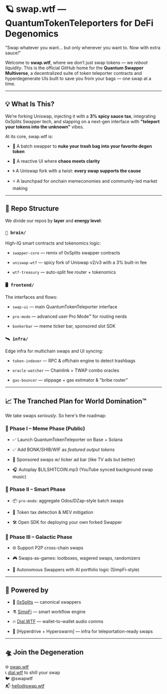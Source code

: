 # **🪐 swap.wtf — QuantumTokenTeleporters for DeFi Degenomics**

"Swap whatever you want... but only whenever you want to. Now with extra sauce!"

Welcome to **swap.wtf**, where we don’t just swap tokens — we *reboot liquidity*. This is the official GitHub home for the **Quantum Swapper Multiverse**, a decentralized suite of token teleporter contracts and hyperdegenerate UIs built to save you from your bags — one swap at a time.

---

## **💡 What Is This?**

We’re forking Uniswap, injecting it with a **3% spicy sauce tax**, integrating 0xSplits Swapper tech, and slapping on a next-gen interface with **"teleport your tokens into the unknown"** vibes.

At its core, swap.wtf is:

* 🔁 A batch swapper to **nuke your trash bag into your favorite degen token**

* 🧠 A reactive UI where **chaos meets clarity**

* 🌀 A Uniswap fork with a twist: **every swap supports the cause**

* ⚡️ A launchpad for onchain memeconomies and community-led market making

---

## **🧱 Repo Structure**

We divide our repos by **layer** and **energy level**:

### **`🧠 brain/`**

High-IQ smart contracts and tokenomics logic:

* `swapper-core` — remix of 0xSplits swapper contracts

* `uniswap-wtf` — spicy fork of Uniswap v2/v3 with a 3% built-in fee

* `wtf-treasury` — auto-split fee router \+ tokenomics

### **`🖥 frontend/`**

The interfaces and flows:

* `swap-ui` — main QuantumTokenTeleporter interface

* `pro-mode` — advanced user Pro Mode™ for routing nerds

* `bonkerbar` — meme ticker bar, sponsored slot SDK

### **`🛰 infra/`**

Edge infra for multichain swaps and UI syncing:

* `token-indexer` — RPC & offchain engine to detect trashbags

* `oracle-watcher` — Chainlink \+ TWAP combo oracles

* `gas-bouncer` — slippage \+ gas estimator & "bribe router"

---

## **📈 The Tranched Plan for World Domination™️**

We take swaps *seriously*. So here's the roadmap:

### **🥇 Phase I – Meme Phase (Public)**

* ✅ Launch QuantumTokenTeleporter on Base \+ Solana

* ✅ Add BONK/SHIB/WIF as *featured output tokens*

* 🧪 Sponsored swaps w/ ticker ad bar (like TV ads but better)

* 🎧 Autoplay $LILSHITCOIN.mp3 (YouTube synced background swap music)

### **🧠 Phase II – Smart Phase**

* 📦 `pro-mode`: aggregate Odos/DZap-style batch swaps

* 🧮 Token tax detection & MEV mitigation

* 🛠 Open SDK for deploying your own forked Swapper

### **🌌 Phase III – Galactic Phase**

* 🌐 Support P2P cross-chain swaps

* 🎮 Swaps-as-games: lootboxes, wagered swaps, randomizers

* 🧬 Autonomous Swappers with AI portfolio logic (SimpFi-style)

---

## **🤝 Powered by**

* 🧬 [0xSplits](https://splits.org/) — canonical swappers

* ⚗️ [SimpFi](https://simpfi.ai/) — smart workflow engine

* 🔥 [Dial.WTF](https://dial.wtf/) — wallet-to-wallet audio comms

* 📡 \[Hyperdrive \+ Hyperswarm\] — infra for teleportation-ready swaps

---

## **🛸 Join the Degeneration**

🌐 [swap.wtf](https://swap.wtf/)  
 📞 [dial.wtf](https://dial.wtf/) to shill your swap  
 🐦 @swapwtf  
 📬 hello@swap.wtf
